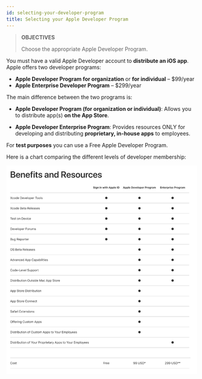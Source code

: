 ```yaml
---
id: selecting-your-developer-program
title: Selecting your Apple Developer Program
---
```


> **OBJECTIVES**
>
> Choose the appropriate Apple Developer Program.

You must have a valid Apple Developer account to **distribute an iOS app**. Apple offers two developer programs:

* **Apple Developer Program for organization** or **for individual** – $99/year 
* **Apple Enterprise Developer Program** – $299/year

The main difference between the two programs is:

* **Apple Developer Program (for organization or individual)**: Allows you to distribute app(s) **on the App Store**.

* **Apple Developer Enterprise Program**: Provides resources ONLY for developing and distributing **proprietary, in-house apps** to employees.

For **test purposes** you can use a Free Apple Developer Program.

Here is a chart comparing the different levels of developer membership:

![Developer membership levels](img/FreeTestingAppleDeveloperAccount.png)